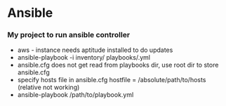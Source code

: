 # Ansible

### My project to run ansible controller

- aws - instance needs aptitude installed to do updates
- ansible-playbook -i inventory/<hosts-file>  playbooks/<playbook>.yml
- ansible.cfg does not get read from playbooks dir, use root dir to store ansible.cfg
- specify hosts file in ansible.cfg hostfile = /absolute/path/to/hosts (relative not working)
- ansible-playbook  /path/to/playbook.yml
